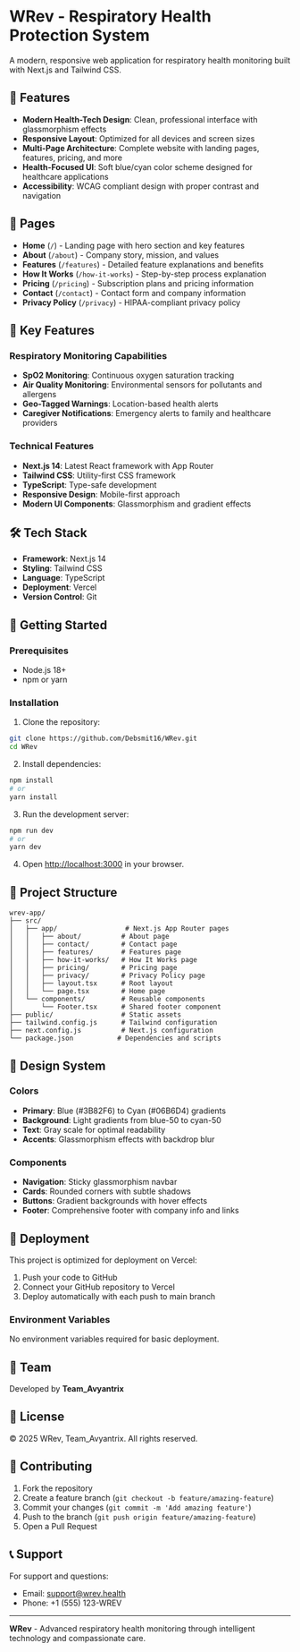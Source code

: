 # WRev - Respiratory Health Protection System

A modern, responsive web application for respiratory health monitoring built with Next.js and Tailwind CSS.

## 🌟 Features

- **Modern Health-Tech Design**: Clean, professional interface with glassmorphism effects
- **Responsive Layout**: Optimized for all devices and screen sizes
- **Multi-Page Architecture**: Complete website with landing pages, features, pricing, and more
- **Health-Focused UI**: Soft blue/cyan color scheme designed for healthcare applications
- **Accessibility**: WCAG compliant design with proper contrast and navigation

## 📄 Pages

- **Home** (`/`) - Landing page with hero section and key features
- **About** (`/about`) - Company story, mission, and values
- **Features** (`/features`) - Detailed feature explanations and benefits
- **How It Works** (`/how-it-works`) - Step-by-step process explanation
- **Pricing** (`/pricing`) - Subscription plans and pricing information
- **Contact** (`/contact`) - Contact form and company information
- **Privacy Policy** (`/privacy`) - HIPAA-compliant privacy policy

## 🚀 Key Features

### Respiratory Monitoring Capabilities
- **SpO2 Monitoring**: Continuous oxygen saturation tracking
- **Air Quality Monitoring**: Environmental sensors for pollutants and allergens
- **Geo-Tagged Warnings**: Location-based health alerts
- **Caregiver Notifications**: Emergency alerts to family and healthcare providers

### Technical Features
- **Next.js 14**: Latest React framework with App Router
- **Tailwind CSS**: Utility-first CSS framework
- **TypeScript**: Type-safe development
- **Responsive Design**: Mobile-first approach
- **Modern UI Components**: Glassmorphism and gradient effects

## 🛠️ Tech Stack

- **Framework**: Next.js 14
- **Styling**: Tailwind CSS
- **Language**: TypeScript
- **Deployment**: Vercel
- **Version Control**: Git

## 🚀 Getting Started

### Prerequisites
- Node.js 18+
- npm or yarn

### Installation

1. Clone the repository:
```bash
git clone https://github.com/Debsmit16/WRev.git
cd WRev
```

2. Install dependencies:
```bash
npm install
# or
yarn install
```

3. Run the development server:
```bash
npm run dev
# or
yarn dev
```

4. Open [http://localhost:3000](http://localhost:3000) in your browser.

## 📁 Project Structure

```
wrev-app/
├── src/
│   ├── app/                 # Next.js App Router pages
│   │   ├── about/          # About page
│   │   ├── contact/        # Contact page
│   │   ├── features/       # Features page
│   │   ├── how-it-works/   # How It Works page
│   │   ├── pricing/        # Pricing page
│   │   ├── privacy/        # Privacy Policy page
│   │   ├── layout.tsx      # Root layout
│   │   └── page.tsx        # Home page
│   └── components/         # Reusable components
│       └── Footer.tsx      # Shared footer component
├── public/                 # Static assets
├── tailwind.config.js      # Tailwind configuration
├── next.config.js          # Next.js configuration
└── package.json           # Dependencies and scripts
```

## 🎨 Design System

### Colors
- **Primary**: Blue (#3B82F6) to Cyan (#06B6D4) gradients
- **Background**: Light gradients from blue-50 to cyan-50
- **Text**: Gray scale for optimal readability
- **Accents**: Glassmorphism effects with backdrop blur

### Components
- **Navigation**: Sticky glassmorphism navbar
- **Cards**: Rounded corners with subtle shadows
- **Buttons**: Gradient backgrounds with hover effects
- **Footer**: Comprehensive footer with company info and links

## 🚀 Deployment

This project is optimized for deployment on Vercel:

1. Push your code to GitHub
2. Connect your GitHub repository to Vercel
3. Deploy automatically with each push to main branch

### Environment Variables
No environment variables required for basic deployment.

## 👥 Team

Developed by **Team_Avyantrix**

## 📄 License

© 2025 WRev, Team_Avyantrix. All rights reserved.

## 🤝 Contributing

1. Fork the repository
2. Create a feature branch (`git checkout -b feature/amazing-feature`)
3. Commit your changes (`git commit -m 'Add amazing feature'`)
4. Push to the branch (`git push origin feature/amazing-feature`)
5. Open a Pull Request

## 📞 Support

For support and questions:
- Email: support@wrev.health
- Phone: +1 (555) 123-WREV

---

**WRev** - Advanced respiratory health monitoring through intelligent technology and compassionate care.
